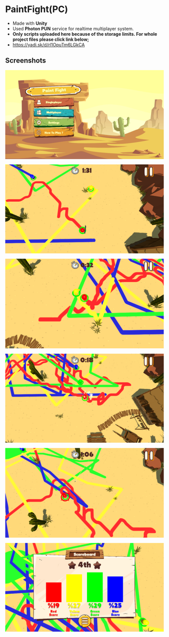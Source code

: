 # PaintFight(PC)
* Made with **Unity**  
* Used **Photon PUN** service for realtime multiplayer system.  
* **Only scripts uploaded here because of the storage limits. For whole project files please click link below;**  
* https://yadi.sk/d/rl1OpuTm6LGkCA
  
## Screenshots  
  
![](/Images/Screenshot1.png)  
  
![](/Images/Screenshot2.png)  
  
![](/Images/Screenshot3.png)  
  
![](/Images/Screenshot4.png)  
  
![](/Images/Screenshot5.png)  
  
![](/Images/Screenshot6.png)  
